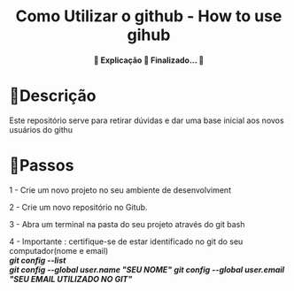  
<h1 align="center">
  Como Utilizar o github - How to use gihub
</h1>


<h4 align="center">
  🚧  Explicação 🚀 Finalizado...  🚧
</h4>

<h1>
   🚀Descrição
</h1>
<p>
 Este repositório serve para retirar dúvidas e dar uma base inicial aos novos usuários do githu
</p>
 
<h1>
    🎯Passos
</h1>

<p>
1 - Crie um novo projeto no seu ambiente de desenvolviment
</p>

<p>
2 - Crie um novo repositório no Gitub.
</p>

<p>
3 - Abra um terminal na pasta do seu projeto através do git bash
</p>


<p>
4 - Importante : certifique-se de estar identificado no git do seu computador(nome e email) </br>
<b><i>git config --list</i></b> </br>
<b><i>git config --global user.name "SEU NOME"</i></b>
<b><i>git config --global user.email "SEU EMAIL UTILIZADO NO GIT"</i></b>
</p>
